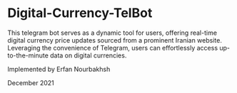 # Digital-Currency-TelBot

This telegram bot serves as a dynamic tool for users, offering real-time digital currency price updates sourced from a prominent Iranian website. Leveraging the convenience of Telegram, users can effortlessly access up-to-the-minute data on digital currencies.

Implemented by Erfan Nourbakhsh

December 2021
